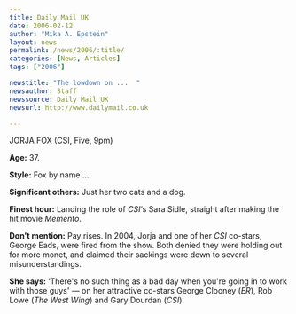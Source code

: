 ```yaml
---
title: Daily Mail UK
date: 2006-02-12
author: "Mika A. Epstein"
layout: news
permalink: /news/2006/:title/
categories: [News, Articles]
tags: ["2006"]

newstitle: "The lowdown on ...  "
newsauthor: Staff  
newssource: Daily Mail UK  
newsurl: http://www.dailymail.co.uk  

---
```


JORJA FOX (CSI, Five, 9pm)

**Age:** 37.  
  
**Style:** Fox by name ...  
  
**Significant others:** Just her two cats and a dog.  
  
**Finest hour:** Landing the role of *CSI*&#8216;s Sara Sidle, straight after making the hit movie *Memento*.  
  
**Don't mention:** Pay rises. In 2004, Jorja and one of her *CSI* co-stars, George Eads, were fired from the show. Both denied they were holding out for more monet, and claimed their sackings were down to several misunderstandings.  
  
**She says:** &#8216;There's no such thing as a bad day when you're going in to work with those guys' &#8212; on her attractive co-stars George Clooney (*ER*), Rob Lowe (*The West Wing*) and Gary Dourdan (*CSI*).

